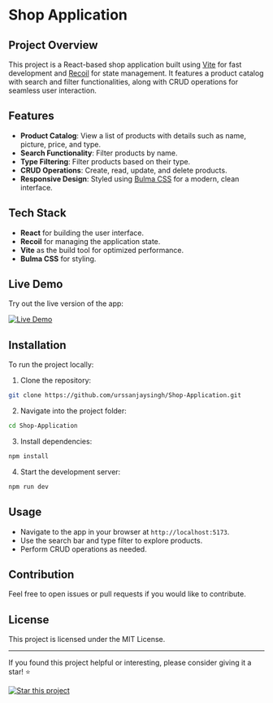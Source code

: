 # Shop Application

## Project Overview

This project is a React-based shop application built using [Vite](https://vitejs.dev/) for fast development and [Recoil](https://recoiljs.org/) for state management. It features a product catalog with search and filter functionalities, along with CRUD operations for seamless user interaction.

## Features

-   **Product Catalog**: View a list of products with details such as name, picture, price, and type.
-   **Search Functionality**: Filter products by name.
-   **Type Filtering**: Filter products based on their type.
-   **CRUD Operations**: Create, read, update, and delete products.
-   **Responsive Design**: Styled using [Bulma CSS](https://bulma.io/) for a modern, clean interface.

## Tech Stack

-   **React** for building the user interface.
-   **Recoil** for managing the application state.
-   **Vite** as the build tool for optimized performance.
-   **Bulma CSS** for styling.

## Live Demo

Try out the live version of the app:

[![Live Demo](https://img.shields.io/badge/Live%20Demo-View-green?style=for-the-badge&logo=web&logoColor=white)](https://shop-application-9ng4.onrender.com)

## Installation

To run the project locally:

1. Clone the repository:

```bash
git clone https://github.com/urssanjaysingh/Shop-Application.git
```

2. Navigate into the project folder:

```bash
cd Shop-Application
```

3. Install dependencies:

```bash
npm install
```

4. Start the development server:

```bash
npm run dev
```

## Usage

-   Navigate to the app in your browser at `http://localhost:5173`.
-   Use the search bar and type filter to explore products.
-   Perform CRUD operations as needed.

## Contribution

Feel free to open issues or pull requests if you would like to contribute.

## License

This project is licensed under the MIT License.

---

If you found this project helpful or interesting, please consider giving it a star! ⭐

[![Star this project](https://img.shields.io/github/stars/urssanjaysingh/Shop-Application?style=social)](https://github.com/urssanjaysingh/Shop-Application/stargazers)
